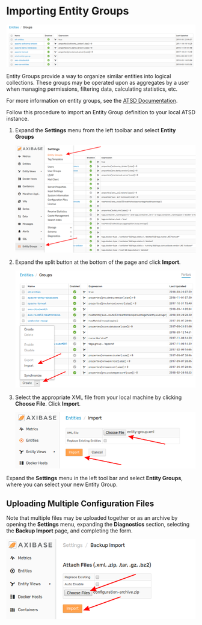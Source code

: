 # Importing Entity Groups

![](./images/entity-group1.png)

Entity Groups provide a way to organize similar entities into logical collections. These groups may be operated upon as aggregates by a user when managing permissions, filtering data, calculating statistics, etc.

For more information on entity groups, see the [ATSD Documentation](https://axibase.com/docs/atsd/configuration/entity_groups.html).

Follow this procedure to import an Entity Group definition to your local ATSD instance.

1. Expand the **Settings** menu from the left toolbar and select **Entity Groups**

    ![](./images/entity-group2.png)

2. Expand the split button at the bottom of the page and click **Import**.

    ![](./images/entity-group3.png)

3. Select the appropriate XML file from your local machine by clicking **Choose File**. Click **Import**.

    ![](./images/import-entity.png)

Expand the **Settings** menu in the left tool bar and select **Entity Groups**, where you can select your new Entity Group.

## Uploading Multiple Configuration Files

Note that multiple files may be uploaded together or as an archive by opening the **Settings** menu, expanding the **Diagnostics** section, selecting the **Backup Import** page, and completing the form.

![](./images/backup-import.png)
